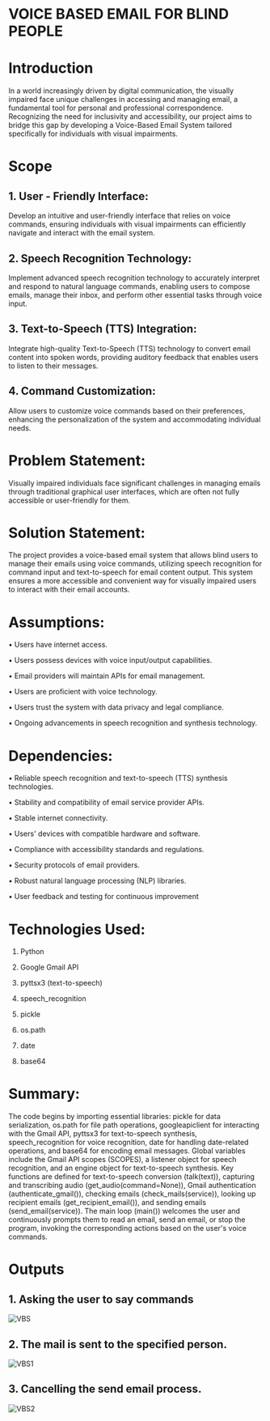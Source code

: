 # VOICE BASED EMAIL FOR BLIND PEOPLE

# Introduction 
In a world increasingly driven by digital communication, the visually impaired face unique challenges in accessing and managing email, 
a fundamental tool for personal and professional correspondence. Recognizing the need for inclusivity and accessibility, our project aims 
to bridge this gap by developing a Voice-Based Email System tailored specifically for individuals with visual impairments.

# Scope

## 1. User - Friendly Interface: 

Develop an intuitive and user-friendly interface that relies on voice commands, ensuring individuals with visual 
impairments can efficiently navigate and interact with the email system.

## 2. Speech Recognition Technology: 

Implement advanced speech recognition technology to accurately interpret and
respond to natural language commands, enabling users to compose emails, manage their inbox, and perform other 
essential tasks through voice input.

## 3. Text-to-Speech (TTS) Integration:

Integrate high-quality Text-to-Speech (TTS) technology to convert email content into spoken words, providing 
auditory feedback that enables users to listen to their messages.

## 4. Command Customization:

Allow users to customize voice commands based on their preferences, enhancing the personalization of the system 
and accommodating individual needs.

# Problem Statement:

 Visually impaired individuals face significant challenges in managing emails through traditional graphical user interfaces, 
 which are often not fully accessible or user-friendly for them.

# Solution Statement:

The project provides a voice-based email system that allows blind users to manage their emails using voice commands, 
utilizing speech recognition for command input and text-to-speech for email content output. This system ensures a 
more accessible and convenient way for visually impaired users to interact with their email accounts.

# Assumptions: 

•	Users have internet access.

•	Users possess devices with voice input/output capabilities.

•	Email providers will maintain APIs for email management.

•	Users are proficient with voice technology.

•	Users trust the system with data privacy and legal compliance.

•	Ongoing advancements in speech recognition and synthesis technology.

# Dependencies: 

•	Reliable speech recognition and text-to-speech (TTS) synthesis technologies.

•	Stability and compatibility of email service provider APIs.

•	Stable internet connectivity.

•	Users' devices with compatible hardware and software.

•	Compliance with accessibility standards and regulations.

•	Security protocols of email providers.

•	Robust natural language processing (NLP) libraries.

•	User feedback and testing for continuous improvement

# Technologies Used:

1. Python

2. Google Gmail API

3. pyttsx3 (text-to-speech)
   
4. speech_recognition
   
5. pickle
   
6. os.path
    
7. date
    
8. base64

# Summary:

The code begins by importing essential libraries: pickle for data serialization, os.path for file path operations,
googleapiclient for interacting with the Gmail API, pyttsx3 for text-to-speech synthesis, speech_recognition for 
voice recognition, date for handling date-related operations, and base64 for encoding email messages. Global variables 
include the Gmail API scopes (SCOPES), a listener object for speech recognition, and an engine object for text-to-speech
synthesis. Key functions are defined for text-to-speech conversion (talk(text)), capturing and transcribing audio (get_audio(command=None)),
Gmail authentication (authenticate_gmail()), checking emails (check_mails(service)), looking up recipient emails (get_recipient_email()), and 
sending emails (send_email(service)). The main loop (main()) welcomes the user and continuously prompts them to read an email, send an email, 
or stop the program, invoking the corresponding actions based on the user's voice commands.

# Outputs

## 1. Asking the user to say commands
   ![VBS](https://github.com/user-attachments/assets/dfa6ed96-5393-458f-824a-771e3a03f254)

## 2. The mail is sent to the specified person.
   ![VBS1](https://github.com/user-attachments/assets/4651f428-9781-49d9-86f7-97a13cc735bc)

## 3. Cancelling the send email process.
   ![VBS2](https://github.com/user-attachments/assets/54145c33-dbe5-4d05-94d8-3684f27d3858)
